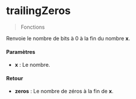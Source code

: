 # trailingZeros
> Fonctions

Renvoie le nombre de bits à 0 à la fin du nombre **x**.

#### Paramètres

- **x** : Le nombre.

#### Retour

- **zeros** : Le nombre de zéros à la fin de **x**.

